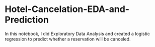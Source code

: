 # Hotel-Cancelation-EDA-and-Prediction
In this notebook, I did Exploratory Data Analysis and created a logistic regression to predict whether a reservation will be canceled.
     
